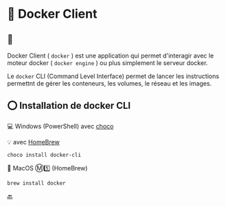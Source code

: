 # :toolbox: Docker Client

## :bookmark:

Docker Client ( `docker` ) est une application qui permet d'interagir avec le moteur docker ( `docker engine` ) ou plus simplement le serveur docker.

Le `docker` CLI (Command Level Interface) permet de lancer les instructions permettnt de gérer les conteneurs, les volumes, le réseau et les images. 

## :o: Installation de docker CLI 


:computer: Windows (PowerShell) avec [choco](https://chocolatey.org/)

:bulb:  avec [HomeBrew](https://formulae.brew.sh)

```
choco install docker-cli
```

:apple: MacOS :m::one: (HomeBrew)

```
brew install docker
```

[ :back: ](README.md#ddocker-whale)
